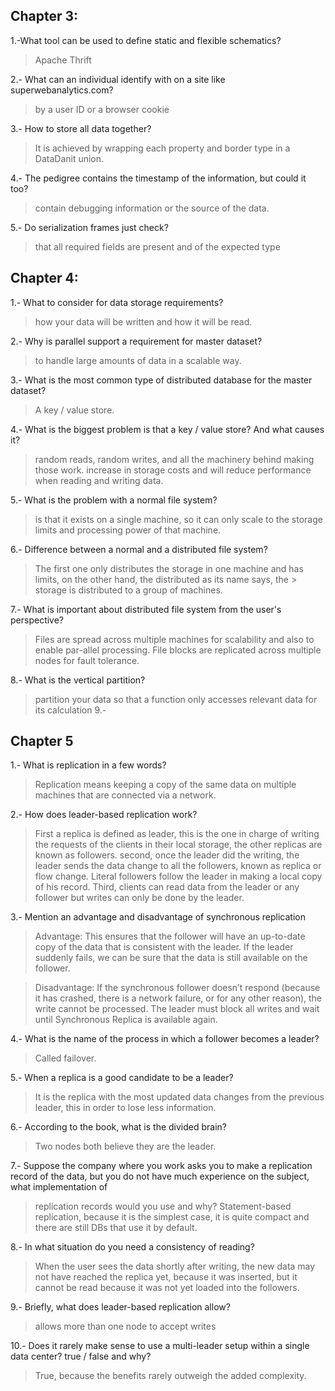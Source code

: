 ## Chapter 3:
1.-What tool can be used to define static and flexible schematics?
> Apache Thrift

2.- What can an individual identify with on a site like superwebanalytics.com?
> by a user ID or a browser cookie

3.- How to store all data together?
> It is achieved by wrapping each property and border type in a DataDanit union.

4.- The pedigree contains the timestamp of the information, but could it too?
> contain debugging information or the source of the data.

5.- Do serialization frames just check?
> that all required fields are present and of the expected type

## Chapter 4:
1.- What to consider for data storage requirements?
> how your data will be written and how it will be read.

2.- Why is parallel support a requirement for master dataset?
> to handle large amounts of data in a scalable way.

3.- What is the most common type of distributed database for the master dataset?
> A key / value store.

4.- What is the biggest problem is that a key / value store? And what causes it?
> random reads, random writes, and all the machinery behind making those work.
> increase in storage costs and will reduce performance when reading and writing data.

5.- What is the problem with a normal file system?
> is that it exists on a single machine, so it can only scale to the storage limits and processing power of that machine.

6.- Difference between a normal and a distributed file system?
> The first one only distributes the storage in one machine and has limits, on the other hand, the distributed as its name says, the > storage is distributed to a group of machines.

7.- What is important about distributed file system from the user's perspective?
> Files are spread across multiple machines for scalability and also to enable par-allel processing.
> File blocks are replicated across multiple nodes for fault tolerance.

8.- What is the vertical partition?
> partition your data so that a function only accesses relevant data for its calculation
9.-


## Chapter 5

1.- What is replication in a few words?
> Replication means keeping a copy of the same data on multiple machines that are connected via a network.

2.- How does leader-based replication work?
> First a replica is defined as leader, this is the one in charge of writing the requests of the clients in their local storage, the other replicas are known as  followers.
> second, once the leader did the writing, the leader sends the data change to all the followers, known as replica or flow change. Literal followers follow the leader in making a local copy of his record.
> Third, clients can read data from the leader or any follower but writes can only be done by the leader.

3.- Mention an advantage and disadvantage of synchronous replication
> Advantage:
This ensures that the follower will have an up-to-date copy of the data that is consistent with the leader. If the leader suddenly fails, we can be sure that the data is still available on the follower.

> Disadvantage:
If the synchronous follower doesn’t respond (because it has crashed, there is a network failure, or for any other reason), the write cannot be processed. The leader must block all writes and wait until Synchronous Replica is available again.

4.- What is the name of the process in which a follower becomes a leader?
> Called failover.

5.- When a replica is a good candidate to be a leader?
> It is the replica with the most updated data changes from the previous leader, this in order to lose less information.

6.- According to the book, what is the divided brain?
> Two nodes both believe they are the leader.

7.- Suppose the company where you work asks you to make a replication record of the data, but you do not have much experience on the subject, what implementation of 
> replication records would you use and why?
Statement-based replication, because it is the simplest case, it is quite compact and there are still DBs that use it by default.

8.- In what situation do you need a consistency of reading?
> When the user sees the data shortly after writing, the new data may not have reached the replica yet, because it was inserted, but it cannot be read because it was not yet loaded into the followers.

9.- Briefly, what does leader-based replication allow?
> allows more than one node to accept writes

10.- Does it rarely make sense to use a multi-leader setup within a single data center? true / false and why?
> True, because the benefits rarely outweigh the added complexity.
